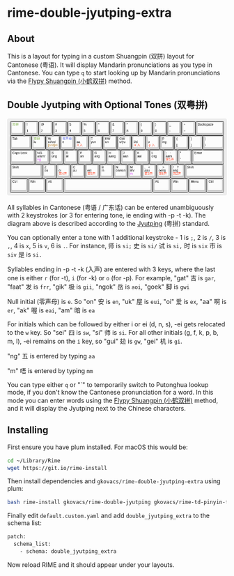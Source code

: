 # rime-double-jyutping-extra

## About

This is a layout for typing in a custom Shuangpin (双拼) layout for Cantonese (粤语). It will display Mandarin pronunciations as you type in Cantonese. You can type `q` to start looking up by Mandarin pronunciations via the [Flypy Shuangpin (小鹤双拼)](https://github.com/gkovacs/rime-td-pinyin-flypy/blob/master/README.md) method.

## Double Jyutping with Optional Tones (双粤拼)

![](images/double-jyutping.png)

All syllables in Cantonese (粤语 / 广东话) can be entered unambiguously with 2 keystrokes (or 3 for entering tone, ie ending with -p -t -k). The diagram above is described according to the [Jyutping](https://en.wikipedia.org/wiki/Jyutping) (粤拼) standard.

You can optionally enter a tone with 1 additional keystroke - 1 is `;`, 2 is `/`, 3 is `,`, 4 is `x`, 5 is `v`, 6 is `.`. For instance, 师 is `si;` 史 is `si/` 试 is `si,` 时 is `six` 市 is `siv` 是 is `si.`

Syllables ending in -p -t -k (入声) are entered with 3 keys, where the last one is either `r` (for -t), `i` (for -k) or `o` (for -p). For example, "gat" 吉 is `gar`, "faat" 发 is `frr`, "gik" 极 is `gii`, "ngok" 岳 is `aoi`, "goek" 脚 is `gwi`

Null initial (零声母) is `e`. So "on" 安 is `en`, "uk" 屋 is `eui`, "oi" 爱 is `ex`, "aa" 啊 is `er`, "ak" 喔 is `eai`, "am" 暗 is `ea`

For initials which can be followed by either i or ei (d, n, s), -ei gets relocated to the `w` key. So "sei" 四 is `sw`, "si" 师 is `si`. For all other initials (g, f, k, p, b, m, l), -ei remains on the `i` key, so "gui" 攰 is `gw`, "gei" 机 is `gi`.

"ng" 五 is entered by typing `aa`

"m" 唔 is entered by typing `mm`

You can type either `q` or "\`" to temporarily switch to Putonghua lookup mode, if you don't know the Cantonese pronunciation for a word. In this mode you can enter words using the [Flypy Shuangpin (小鹤双拼)](https://github.com/gkovacs/rime-td-pinyin-flypy/blob/master/README.md) method, and it will display the Jyutping next to the Chinese characters.

## Installing

First ensure you have plum installed. For macOS this would be:

```bash
cd ~/Library/Rime
wget https://git.io/rime-install
```

Then install dependencies and `gkovacs/rime-double-jyutping-extra` using plum:

```bash
bash rime-install gkovacs/rime-double-jyutping gkovacs/rime-td-pinyin-flypy gkovacs/rime-double-jyutping-display gkovacs/rime-td-pinyin-flypy-display gkovacs/rime-double-jyutping-extra
```

Finally edit `default.custom.yaml` and add `double_jyutping_extra` to the schema list:

```bash
patch:
  schema_list:
    - schema: double_jyutping_extra
```

Now reload RIME and it should appear under your layouts.
